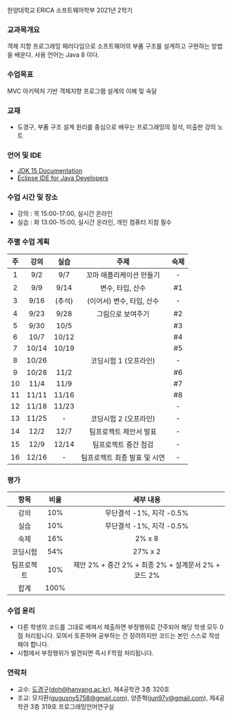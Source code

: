 한양대학교 ERICA 소프트웨어학부 2021년 2학기

### 교과목개요

객체 지향 프로그래밍 패러다임으로 소프트웨어의 부품 구조를 설계하고 구현하는 방법을 배운다.
사용 언어는 Java 8 이다.

### 수업목표

MVC 아키텍처 기반 객체지향 프로그램 설계의 이해 및 숙달

### 교재
- 도경구, 부품 구조 설계 원리를 중심으로 배우는 프로그래밍의 정석, 미출판 강의 노트

### 언어 및 IDE
- [JDK 15 Documentation](https://docs.oracle.com/en/java/javase/15/index.html)
- [Eclipse IDE for Java Developers](https://www.eclipse.org/downloads/)

### 수업 시간 및 장소

- 강의 : 목 15:00-17:00, 실시간 온라인 
- 실습 : 화 13:00-15:00, 실시간 온라인, 개인 컴퓨터 지참 필수


### 주별 수업 계획

| 주 | 강의 | 실습 | 주제 |  숙제 |
|:----:|:-----:|:-----:|:-----:|:-----:|
|  1 | 9/2 | 9/7 | 꼬마 애플리케이션 만들기  |  - |
|  2 | 9/9 | 9/14 | 변수, 타입, 산수 | #1 |
|  3 | 9/16 | (추석) | (이어서) 변수, 타입, 산수 |  - |
|  4 | 9/23 | 9/28 | 그림으로 보여주기 |  #2 |
|  5 | 9/30 | 10/5 |  |  #3 |
|  6 | 10/7 | 10/12 |  |  #4 |
|  7 | 10/14 | 10/19 |  |  #5 |
|  8 | 10/26 |  | 코딩시험 1 (오프라인) | - |
|  9 | 10/28 | 11/2 |  |  #6 |
| 10 | 11/4 | 11/9 |  | #7 |
| 11 | 11/11 | 11/16 |  | #8 |
| 12 | 11/18 | 11/23 |  | - |
| 13 | 11/25 | -  | 코딩시험 2 (오프라인) | - |
| 14 | 12/2 | 12/7 | 팀프로젝트 제안서 발표 | - |
| 15 | 12/9 | 12/14  | 팀프로젝트 중간 점검 | - |
| 16 | 12/16 | - | 팀프로젝트 최종 발표 및 시연 | - |   

### 평가

| 항목 | 비율 | 세부 내용 |
|:---:|:---:|:---:|
| 강의 | 10% | 무단결석 -1%, 지각 -0.5% |
| 실습 | 10% | 무단결석 -1%, 지각 -0.5% |
| 숙제 | 16% | 2% x 8 |
| 코딩시험 | 54% | 27% x 2 |
| 팀프로젝트 | 10% | 제안 2% + 중간 2% + 최종 2% + 설계문서 2% + 코드 2% |
| 합계 | 100% |  |

### 수업 윤리
- 다른 학생의 코드를 그대로 베껴서 제출하면 부정행위로 간주되어 해당 학생 모두 0점 처리됩니다. 모여서 토론하며 공부하는 건 장려하지만 코드는 본인 스스로 작성해야 합니다.
- 시험에서 부정행위가 발견되면 즉시 F학점 처리됩니다.

### 연락처

- 교수: [도경구](http://doggzone.github.io/home)(doh@hanyang.ac.kr), 제4공학관 3층 320호
- 조교: 모지환(gugusny5758@gmail.com), 양준혁(jun97y@gmail.com), 제4공학관 3층 319호 프로그래밍언어연구실

